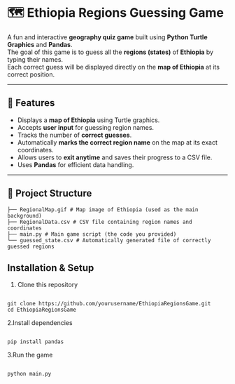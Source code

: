 # 🗺️ Ethiopia Regions Guessing Game

A fun and interactive **geography quiz game** built using **Python Turtle Graphics** and **Pandas**.  
The goal of this game is to guess all the **regions (states)** of **Ethiopia** by typing their names.  
Each correct guess will be displayed directly on the **map of Ethiopia** at its correct position.

---

## 🚀 Features

- Displays a **map of Ethiopia** using Turtle graphics.
- Accepts **user input** for guessing region names.
- Tracks the number of **correct guesses**.
- Automatically **marks the correct region name** on the map at its exact coordinates.
- Allows users to **exit anytime** and saves their progress to a CSV file.
- Uses **Pandas** for efficient data handling.

---

## 🧩 Project Structure


```
├── RegionalMap.gif # Map image of Ethiopia (used as the main background)
├── RegionalData.csv # CSV file containing region names and coordinates
├── main.py # Main game script (the code you provided)
└── guessed_state.csv # Automatically generated file of correctly guessed regions

```

## Installation & Setup

1. Clone this repository


```

git clone https://github.com/yourusername/EthiopiaRegionsGame.git
cd EthiopiaRegionsGame

```
2.Install dependencies


```

pip install pandas

```

3.Run the game


```

python main.py

```
